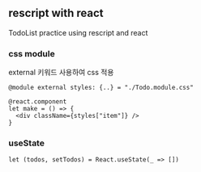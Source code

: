 ## rescript with react

TodoList practice using rescript and react

### css module

external 키워드 사용하여 css 적용

```rescript
@module external styles: {..} = "./Todo.module.css"

@react.component
let make = () => {
  <div className={styles["item"]} />
}
```

### useState

```rescript
let (todos, setTodos) = React.useState(_ => [])
```
